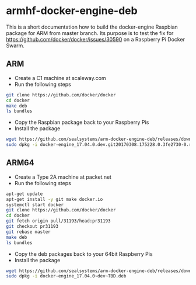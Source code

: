 # armhf-docker-engine-deb

This is a short documentation how to build the docker-engine Raspbian package for ARM from master branch.
Its purpose is to test the fix for https://github.com/docker/docker/issues/30590 on a Raspberry Pi Docker Swarm.

## ARM

- Create a C1 machine at scaleway.com
- Run the following steps

```bash
git clone https://github.com/docker/docker
cd docker
make deb
ls bundles
```

- Copy the Raspbian package back to your Raspberry Pis
- Install the package

```bash
wget https://github.com/sealsystems/arm-docker-engine-deb/releases/download/git20170308.175228.0.3fe2730/docker-engine_17.04.0.dev.git20170308.175228.0.3fe2730-0.raspbian-jessie_armhf.deb
sudo dpkg -i docker-engine_17.04.0.dev.git20170308.175228.0.3fe2730-0.raspbian-jessie_armhf.deb
```

## ARM64

- Create a Type 2A machine at packet.net
- Run the following steps

```bash
apt-get update
apt-get install -y git make docker.io
systemctl start docker
git clone https://github.com/docker/docker
cd docker
git fetch origin pull/31193/head:pr31193
git checkout pr31193
git rebase master
make deb
ls bundles
```

- Copy the deb packages back to your 64bit Raspberry Pis
- Install the package

```bash
wget https://github.com/sealsystems/arm-docker-engine-deb/releases/download/gitTBD/docker-engine_17.04.0.dev.TBD.deb
sudo dpkg -i docker-engine_17.04.0~dev~TBD.deb
```
